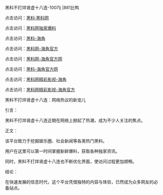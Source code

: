 黑料不打烊肾虚十八连-1007lj |881比鸭

点击访问：<a href="https://heiliaolvzlu3.pages.dev">黑料·黑料网</a>

点击访问：<a href="https://heiliaoyvnrda.pages.dev">黑料网独家爆料</a>

点击访问：<a href="https://heiliaoxfe5rb.pages.dev">黑料-海角</a>

点击访问：<a href="https://heiliao9wsbg3.pages.dev">黑料网-海角官方</a>

点击访问：<a href="https://heiliaotlyq53.pages.dev">黑料网-海角官方网</a>

点击访问：<a href="https://heiliaoryrhyu.pages.dev">黑料-海角官方网</a>

点击访问：<a href="https://heiliao3gvg9x.pages.dev">黑料网精彩影视-海角</a>

点击访问：<a href="https://heiliaoubleqx.pages.dev">黑料网精彩影视-海角官方</a>

黑料不打烊肾虚十八连：网络热议的新宠儿

引言：

黑料不打烊肾虚十八连近期在网络上掀起了热潮，成为不少人关注的焦点。

正文：

该平台致力于挖掘娱乐圈、社会新闻等各类热门黑料。

用户在这里可以第一时间掌握新鲜爆料，获取各种独家资讯。

同时，黑料不打烊肾虚十八连也不断优化界面，使访问过程更加顺畅。

结论：

在快速发展的信息时代，这个平台凭借独特的内容与体验，已然成为众多网友的必备站点。
